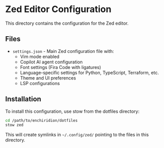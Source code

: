 # Zed Editor Configuration

This directory contains the configuration for the Zed editor.

## Files

- `settings.json` - Main Zed configuration file with:
  - Vim mode enabled
  - Copilot AI agent configuration
  - Font settings (Fira Code with ligatures)
  - Language-specific settings for Python, TypeScript, Terraform, etc.
  - Theme and UI preferences
  - LSP configurations

## Installation

To install this configuration, use stow from the dotfiles directory:

```bash
cd /path/to/enchiridion/dotfiles
stow zed
```

This will create symlinks in `~/.config/zed/` pointing to the files in this directory.

